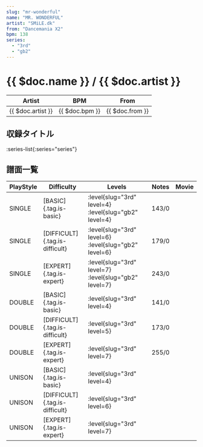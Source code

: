 ```yaml
---
slug: "mr-wonderful"
name: "MR. WONDERFUL"
artist: "SMiLE.dk"
from: "Dancemania X2"
bpm: 138
series:
  - "3rd"
  - "gb2"
---
```


# {{ $doc.name }} / {{ $doc.artist }}

|Artist|BPM|From|
|------|---|----|
|{{ $doc.artist }}|{{ $doc.bpm }}|{{ $doc.from }}|

## 収録タイトル

:series-list{:series="series"}

## 譜面一覧

|PlayStyle|Difficulty|Levels|Notes|Movie|
|---------|----------|------|-----|-----|
|SINGLE|[BASIC]{.tag.is-basic}|:level{slug="3rd" level=4} :level{slug="gb2" level=4}|143/0||
|SINGLE|[DIFFICULT]{.tag.is-difficult}|:level{slug="3rd" level=6} :level{slug="gb2" level=6}|179/0||
|SINGLE|[EXPERT]{.tag.is-expert}|:level{slug="3rd" level=7} :level{slug="gb2" level=7}|243/0||
|DOUBLE|[BASIC]{.tag.is-basic}|:level{slug="3rd" level=4}|141/0||
|DOUBLE|[DIFFICULT]{.tag.is-difficult}|:level{slug="3rd" level=5}|173/0||
|DOUBLE|[EXPERT]{.tag.is-expert}|:level{slug="3rd" level=7}|255/0||
|UNISON|[BASIC]{.tag.is-basic}|:level{slug="3rd" level=4}|||
|UNISON|[DIFFICULT]{.tag.is-difficult}|:level{slug="3rd" level=6}|||
|UNISON|[EXPERT]{.tag.is-expert}|:level{slug="3rd" level=7}|||

